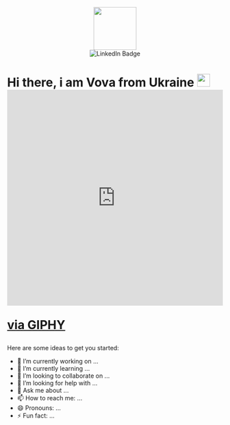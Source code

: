 <div id="header" align="center">
  <img src="https://media.giphy.com/media/M9gbBd9nbDrOTu1Mqx/giphy.gif" width="100"/>
</div>
<div align="center">
  <img src="https://img.shields.io/badge/LinkedIn-blue?style=for-the-badge&logo=linkedin&logoColor=white" alt="LinkedIn Badge"/>
</div>
<div align="center">
  <img src="https://komarev.com/ghpvc/?username=VOV44ER&style=flat-square&color=blue" alt=""/>
</div>
<h1>
  Hi there, i am Vova from Ukraine
  <img src="[https://giphy.com/embed/bcUcdqhEk9Ty2GZX1G](https://giphy.com/stickers/ukraine-stop-war-ucrania-bcUcdqhEk9Ty2GZX1G)" width="30px"/>
<div style="width:100%;height:0;padding-bottom:100%;position:relative;"><iframe src="https://giphy.com/embed/bcUcdqhEk9Ty2GZX1G" width="100%" height="100%" style="position:absolute" frameBorder="0" class="giphy-embed" allowFullScreen></iframe></div><p><a href="https://giphy.com/stickers/ukraine-stop-war-ucrania-bcUcdqhEk9Ty2GZX1G">via GIPHY</a></p>
</h1>

Here are some ideas to get you started:

- 🔭 I’m currently working on ...
- 🌱 I’m currently learning ...
- 👯 I’m looking to collaborate on ...
- 🤔 I’m looking for help with ...
- 💬 Ask me about ...
- 📫 How to reach me: ...
- 😄 Pronouns: ...
- ⚡ Fun fact: ...
